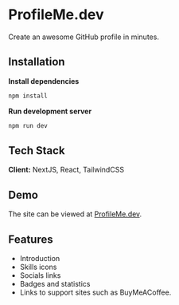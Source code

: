 
# ProfileMe.dev

Create an awesome GitHub profile in minutes.
## Installation

**Install dependencies**
```bash
npm install
```

**Run development server**
```bash
npm run dev
```

## Tech Stack

**Client:** NextJS, React, TailwindCSS


## Demo

The site can be viewed at [ProfileMe.dev](https://profileme.dev).


## Features

- Introduction
- Skills icons
- Socials links
- Badges and statistics
- Links to support sites such as BuyMeACoffee.

